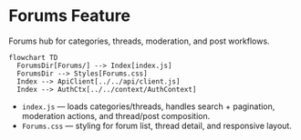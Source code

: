 # Forums Feature

Forums hub for categories, threads, moderation, and post workflows.

```mermaid
flowchart TD
  ForumsDir[Forums/] --> Index[index.js]
  ForumsDir --> Styles[Forums.css]
  Index --> ApiClient[../../api/client.js]
  Index --> AuthCtx[../../context/AuthContext]
```

- `index.js` — loads categories/threads, handles search + pagination, moderation actions, and thread/post composition.
- `Forums.css` — styling for forum list, thread detail, and responsive layout.
